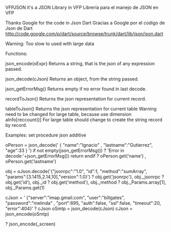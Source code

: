 VFPJSON it's a JSON Library in VFP
Librería para el manejo de JSON en VFP

Thanks Google for the code in Json Dart
Gracias a Google por el codigo de Json de Dart
http://code.google.com/p/dart/source/browse/trunk/dart/lib/json/json.dart

Warning: Too slow to used with large data



Functions:

json_encode(xExpr)
Returns a string, that is the json of any expression passed.

json_decode(cJson)
Returns an object, from the string passed.

json_getErrorMsg()
Returns empty if no error found in last decode.

recordToJson()
Returns the json representation for current record.

tableToJson()
Returns the json representation for current table
Warning need to be changed for large table, because use dimension aInfo[reccount()]
For large table should change to create the string record by record.




Examples:
set procedure json additive

oPerson = json_decode(' { "name":"Ignacio" , "lastname":"Gutierrez", "age":33 } ')
if not empty(json_getErrorMsg())
	? 'Error in decode:'+json_getErrorMsg())
	return
endif
? oPerson.get('name') , oPerson.get('lastname')

obj = oJson.decode('{"jsonrpc":"1.0", "id":1, "method":"sumArray", "params":[3.1415,2.14,10],"version":1.0}')
? obj.get('jsonrpc'), obj._jsonrpc
? obj.get('id'), obj._id
? obj.get('method'), obj._method
? obj._Params.array[1], obj._Params.get(1)


cJson = ' {"server":"imap.gmail.com", "user":"billgates", "password":"melinda" , "port":895, "auth":false, "ssl":false, "timeout":20, "error":404}' 
? cJson
oSmtp = json_decode(cJson)
cJson =  json_encode(oSmtp)


? json_encode(_screen)


